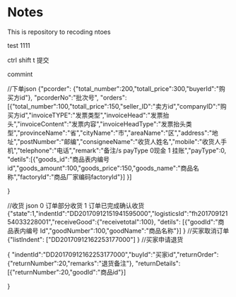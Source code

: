 # Notes
This  is repository to  recoding ntoes

test 1111

ctrl shift  t  提交

commint

//下单json
{"pcorder":
{"total_number":200,"totall_price":300,"buyerId":"购买方id"},
"pcorderNo":"批次号",
"orders":
[{"total_number":100,"totall_price":150,"seller_ID":"卖方id","companyID":"购买方id","invoiceTYPE":"发票类型","invoiceHead":"发票抬头","invoiceContent":"发票内容","invoiceHeadType":"发票抬头类型","provinceName":"省","cityName":"市","areaName":"区","address":"地址","postNumber":"邮编","consigneeName":"收货人姓名","mobile":"收货人手机","telephone":"电话","remark":"备注/s payType 0现金 1 挂账","payType":0,
"detils":[{"goods_id":"商品表内编号id","goods_amount":100,"goods_price":150,"goods_name":"商品名称","factoryId":"商品厂家编码factoryId"}]
}]

}

//收货 json
0 订单部分收货 1  订单已完成确认收货
{"state":1,"indentId":"DD20170912151941595000","logisticsId":"fh20170912154033228001","receiveGood":{"receivetotal":100},
"detils":
[{"goodId":"商品表内编号 Id","goodNumber":100,"goodName":"商品名称"}]
}
//买家取消订单
{"listIndent":
["DD20170912162253177000"]
}
//买家申请退货

{
"indentId":"DD20170912162253177000","buyId":"买家id","returnOrder":{"returnNumber":20,"remarks":"退货备注"},
"returnDetails":
[{"returnNumber":20,"goodId":"商品id"}]

}
